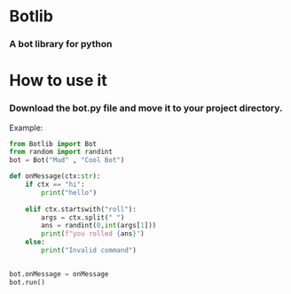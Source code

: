 # Botlib
### A bot library for python

# How to use it
### Download the bot.py file and move it to your project directory.

Example:
```py
from Botlib import Bot
from random import randint
bot = Bot("Mud" , "Cool Bot")

def onMessage(ctx:str):
    if ctx == "hi":
        print("hello")
    
    elif ctx.startswith("roll"):
        args = ctx.split(" ")
        ans = randint(0,int(args[1]))
        print(f"you rolled {ans}")
    else:
        print("Invalid command")


bot.onMessage = onMessage
bot.run()
```
